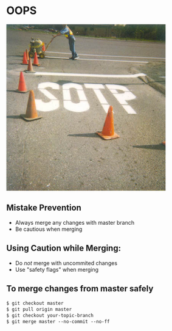 <!SLIDE center transition=fade>

# OOPS #

![oops](oops.jpg "Wait, what?")

<!SLIDE smbullets incremental transition=cover>

## Mistake Prevention ##

* Always merge any changes with master branch
* Be cautious when merging

<!SLIDE smbullets incremental transition=uncover>

## Using Caution while Merging: ##

* Do _not_ merge with uncommited changes
* Use "safety flags" when merging

<!SLIDE transition=cover>

## To merge changes from master safely ##

    $ git checkout master
    $ git pull origin master
    $ git checkout your-topic-branch
    $ git merge master --no-commit --no-ff
